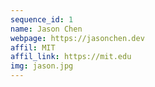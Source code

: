 ```yaml
---
sequence_id: 1
name: Jason Chen
webpage: https://jasonchen.dev
affil: MIT
affil_link: https://mit.edu
img: jason.jpg
---
```


